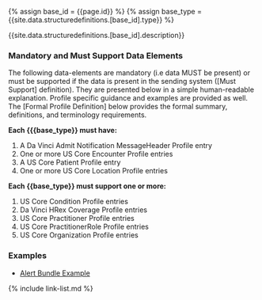 
{% assign base_id = {{page.id}} %}
{% assign base_type = {{site.data.structuredefinitions.[base_id].type}} %}

{{site.data.structuredefinitions.[base_id].description}}

### Mandatory and Must Support Data Elements

The following data-elements are mandatory (i.e data MUST be present) or must be supported if the data is present in the sending system ([Must Support] definition). They are presented below in a simple human-readable explanation.  Profile specific guidance and examples are provided as well.  The [Formal Profile Definition] below provides the  formal summary, definitions, and  terminology requirements.

**Each {{{base_type}} must have:**

1. A Da Vinci Admit Notification MessageHeader Profile entry
1. One or more US Core Encounter Profile entries
1. A US Core Patient Profile entry
1. One or more US Core Location Profile entries

**Each {{base_type}} must support one or more:**

1. US Core Condition Profile entries
1. Da Vinci HRex Coverage Profile entries
1. US Core Practitioner Profile entries
1. US Core PractitionerRole Profile entries
1. US Core Organization Profile entries

### Examples

- [Alert Bundle Example](Bundle-communication-alert-admit-01.html)

{% include link-list.md %}
